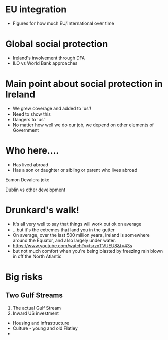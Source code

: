 

# EU integration
- Figures for how much EU/International over time

# Global social protection
- Ireland's involvement through DFA
- ILO vs World Bank approaches

# Main point about social protection in Ireland
- We grew coverage and added to 'us'!
- Need to show this
- Dangers to 'us'
- No matter how well we do our job, we depend on other elements of Government

# Who here....
- Has lived abroad
- Has a son or daughter or sibling or parent who lives abroad

Eamon Devalera joke

Dublin vs other development

# Drunkard's walk!
- It's all very well to say that things will work out ok on average
- ...but it's the extremes that land you in the gutter
- On average, over the last 500 million years, Ireland is somewhere around the Equator, and also largely under water.
- https://www.youtube.com/watch?v=tsrzxTVUEU8&t=43s
- but not much comfort when you're being blasted by freezing rain blown in off the North Atlantic

# Big risks
## Two Gulf Streams
1. The actual Gulf Stream
2. Inward US investment

- Housing and infrastructure
- Culture - young and old Flatley
- 
